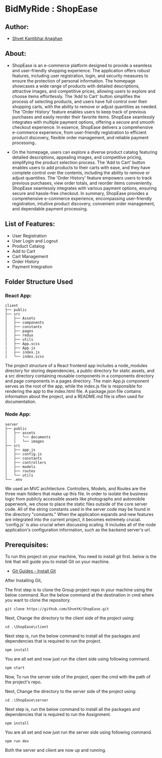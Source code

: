 # BidMyRide : ShopEase

## Author:

- [Shvet Kantibhai Anaghan](shvet.anaghan@gmail.com)

## About:

- ShopEase is an e-commerce platform designed to provide a seamless and user-friendly shopping experience. The application offers robust features, including user registration, login, and security measures to ensure the protection of personal information. The homepage showcases a wide range of products with detailed descriptions, attractive images, and competitive prices, allowing users to explore and choose items effortlessly. The 'Add to Cart' button simplifies the process of selecting products, and users have full control over their shopping carts, with the ability to remove or adjust quantities as needed. The 'Order History' feature enables users to keep track of previous purchases and easily reorder their favorite items. ShopEase seamlessly integrates with multiple payment options, offering a secure and smooth checkout experience. In essence, ShopEase delivers a comprehensive e-commerce experience, from user-friendly registration to efficient product discovery, flexible order management, and reliable payment processing..

- On the homepage, users can explore a diverse product catalog featuring detailed descriptions, appealing images, and competitive pricing, simplifying the product selection process. The 'Add to Cart' button enables users to add products to their carts with ease, and they have complete control over the contents, including the ability to remove or adjust quantities. The 'Order History' feature empowers users to track previous purchases, view order totals, and reorder items conveniently. ShopEase seamlessly integrates with various payment options, ensuring secure and hassle-free checkout. In summary, ShopEase provides a comprehensive e-commerce experience, encompassing user-friendly registration, intuitive product discovery, convenient order management, and dependable payment processing.

## List of Features:

- User Registration
- User Login and Logout
- Product Catalog
- Add to Cart
- Cart Management
- Order History
- Payment Integration

## Folder Structure Used

### React App:

```
client
├── public
├── src
│   ├── Assets
│   ├── components
│   ├── constants
│   ├── pages
│   ├── redux
│   ├── utils
|   ├── App.scss
|   ├── App.js
|   ├── index.js
|   └── index.scss
```

The project structure of a React frontend app includes a node_modules directory for storing dependencies, a public directory for static assets, and a src directory containing reusable components in a components directory and page components in a pages directory. The main App.js component serves as the root of the app, while the index.js file is responsible for rendering the app to the index.html file. A package.json file contains information about the project, and a README.md file is often used for documentation.

### Node App:

```
server
├── public
│   ├── assets
│   │   └── documents
│   │   └── images
├── src
│   ├── app.js
│   ├── config.js
│   ├── constants
│   ├── controllers
│   ├── models
│   ├── routes
│   └── utils
└── .env
```

We used an MVC architecture. Controllers, Models, and Routes are the three main folders that make up this file. In order to isolate the business logic from publicly accessible assets like photographs and automobile paperwork, we chose to place the static files outside of the core server code. All of the string constants used in the server code may be found in the directory "constants." When the application expands and new features are integrated into the current project, it becomes extremely crucial. 'config.js' is also crucial when discussing scaling. It includes all of the node application's configuration information, such as the backend server's url.

## Prerequisites:

To run this project on your machine, You need to install git first. below is the link that will guide you to install Git on your machine.

- [Git Guides - Install Git](https://github.com/git-guides/install-git)

After Installing Git,

The first step is to clone the Group project repo in your machine using the below command. Run the below command at the destination in cmd where you want to clone the repository.

```
git clone https://github.com/ShvetK/ShopEase.git
```

Next, Change the directory to the client side of the project using:

```
cd .\ShopEase\client
```

Next step is, run the below command to install all the packages and dependencies that is required to run the project.

```
npm install
```

You are all set and now just run the client side using following command.

```
npm start
```

Now, To run the server side of the project, open the cmd with the path of the project's repo.

Next, Change the directory to the server side of the project using:

```
cd .\ShopEase\server
```

Next step is, run the below command to install all the packages and dependencies that is required to run the Assignment.

```
npm install
```

You are all set and now just run the server side using following command.

```
npm run dev
```

Both the server and client are now up and running.
